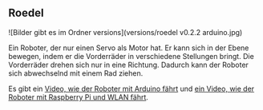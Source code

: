 Roedel
------

![Bilder gibt es im Ordner versions](versions/roedel v0.2.2 arduino.jpg)

Ein Roboter, der nur einen Servo als Motor hat. Er kann sich in der Ebene bewegen, indem er die Vorderräder in verschiedene Stellungen bringt. Die Vorderräder drehen sich nur in eine Richtung. Dadurch kann der Roboter sich abwechselnd mit einem Rad ziehen.

Es gibt ein [Video, wie der Roboter mit Arduino fährt](http://youtu.be/wDSMWdDKJlY) und [ein Video, wie der Roboter mit Raspberry Pi und WLAN fährt](https://www.youtube.com/watch?v=ziaObK0-GAg&feature=youtu.be).